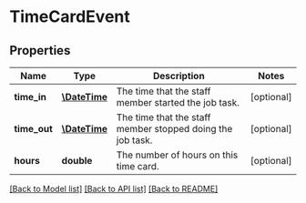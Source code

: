 # TimeCardEvent

## Properties
Name | Type | Description | Notes
------------ | ------------- | ------------- | -------------
**time_in** | [**\DateTime**](\DateTime.md) | The time that the staff member started the job task. | [optional] 
**time_out** | [**\DateTime**](\DateTime.md) | The time that the staff member stopped doing the job task. | [optional] 
**hours** | **double** | The number of hours on this time card. | [optional] 

[[Back to Model list]](../README.md#documentation-for-models) [[Back to API list]](../README.md#documentation-for-api-endpoints) [[Back to README]](../README.md)


